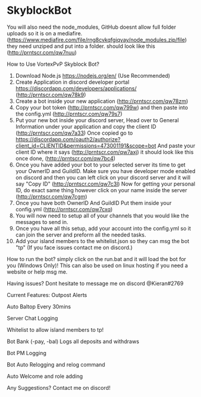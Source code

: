 ﻿# SkyblockBot
 
 
You will also need the node_modules, GitHub doesnt allow full folder uploads so it is on a mediafire. (https://www.mediafire.com/file/rng8cvkqfgiqyay/node_modules.zip/file) they need unziped and put into a folder. should look like this (http://prntscr.com/qw7nuu)


How to Use VortexPvP Skyblock Bot?

1. Download Node.js https://nodejs.org/en/ (Use Recommended)
2. Create Application in discord developer portal https://discordapp.com/developers/applications/ (http://prntscr.com/qw78k9)
3. Create a bot inside your new application (http://prntscr.com/qw78zm)
4. Copy your bot token (http://prntscr.com/qw799w) and then paste into the config.yml (http://prntscr.com/qw79s7)
5. Put your new bot inside your discord server, Head over to General Information under your application and copy the client ID (http://prntscr.com/qw7a33)
Once copied go to https://discordapp.com/oauth2/authorize?client_id=CLIENTID&permissions=473001191&scope=bot
And paste your client ID where it says (http://prntscr.com/qw7axj) it should look like this once done, (http://prntscr.com/qw7bc4)
6. Once you have added your bot to your selected server its time to get your OwnerID and GuildID. Make sure you have developer mode enabled on discord
 and then you can left click on your discord server and it will say "Copy ID" (http://prntscr.com/qw7c3l)
 Now for getting your personal ID, do exact same thing however click on your name inside the server (http://prntscr.com/qw7cgm)
7. Once you have both OwnerID And GuildID Put them inside your config.yml (http://prntscr.com/qw7cxq)
8. You will now need to setup all of your channels that you would like the messages to send in.
9. Once you have all this setup, add your account into the config.yml so it can join the server and preform all the needed tasks.
10. Add your island members to the whitelist.json so they can msg the bot "tp" (If you face issues contact me on discord.)

How to run the bot?
simply click on the run.bat and it will load the bot for you (Windows Only)!
This can also be used on linux hosting if you need a website or help msg me.

Having issues?
Dont hesitate to message me on discord @Kieran#2769

Current Features:
Outpost Alerts

Auto Baltop Every 30mins

Server Chat Logging

Whitelist to allow island members to tp!

Bot Bank (-pay, -bal) Logs all deposits and withdraws

Bot PM Logging

Bot Auto Relogging and relog command

Auto Welcome and role adding

Any Suggestions? Contact me on discord!
